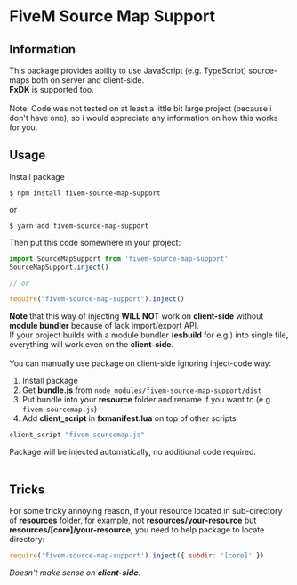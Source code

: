 # FiveM Source Map Support

## Information
This package provides ability to use JavaScript (e.g. TypeScript) source-maps both on server and client-side.\
**FxDK** is supported too.\
\
Note: Code was not tested on at least a little bit large project (because i don't have one), so i would appreciate any information on how this works for you.
<br />

## Usage
Install package
```
$ npm install fivem-source-map-support
```
or
```
$ yarn add fivem-source-map-support
```
Then put this code somewhere in your project:
```ts
import SourceMapSupport from 'fivem-source-map-support'
SourceMapSupport.inject()

// or

require("fivem-source-map-support").inject()
```
**Note** that this way of injecting **WILL NOT** work on **client-side** without **module bundler** because of lack import/export API.\
If your project builds with a module bundler (**esbuild** for e.g.) into single file, everything will work even on the **client-side**.
<br />
<br />
You can manually use package on client-side ignoring inject-code way:
1. Install package
2. Get **bundle.js** from ```node_modules/fivem-source-map-support/dist```
3. Put bundle into your **resource** folder and rename if you want to (e.g. ```fivem-sourcemap.js```)
4. Add **client_script** in **fxmanifest.lua** on top of other scripts
```lua
client_script "fivem-sourcemap.js"
```
Package will be injected automatically, no additional code required.
<br />
<br />
## Tricks
For some tricky annoying reason, if your resource located in sub-directory of **resources** folder, for example, not **resources/your-resource** but **resources/[core]/your-resource**, you need to help package to locate directory:
```js
require('fivem-source-map-support').inject({ subdir: '[core]' })
```
*Doesn't make sense on **client-side**.*
